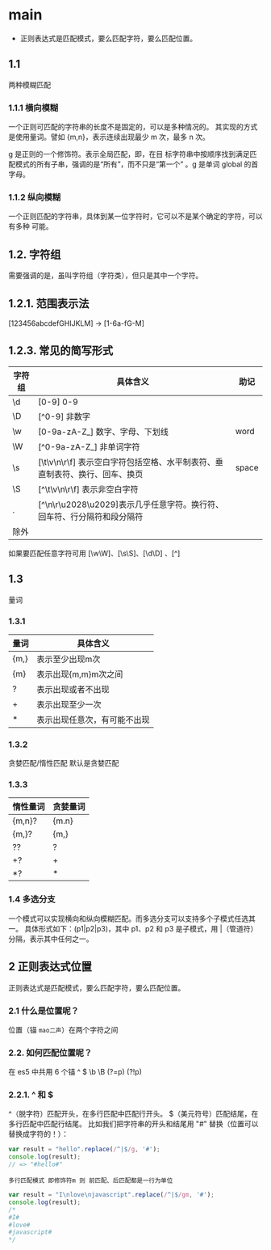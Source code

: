 # main
- 正则表达式是匹配模式，要么匹配字符，要么匹配位置。

## 1.1
 两种模糊匹配

### 1.1.1 横向模糊
  一个正则可匹配的字符串的长度不是固定的，可以是多种情况的。
  其实现的方式是使用量词。譬如 {m,n}，表示连续出现最少 m 次，最多 n 次。

   g 是正则的一个修饰符。表示全局匹配，即，在目
标字符串中按顺序找到满足匹配模式的所有子串，强调的是“所有”，而不只是“第一个”
。g 是单词 global 的首字母。

### 1.1.2  纵向模糊
  一个正则匹配的字符串，具体到某一位字符时，它可以不是某个确定的字符，可以有多种
可能。
  

## 1.2. 字符组
  需要强调的是，虽叫字符组（字符类），但只是其中一个字符。

## 1.2.1. 范围表示法
   [123456abcdefGHIJKLM] -> [1-6a-fG-M]

## 1.2.3. 常见的简写形式
| 字符组 | 具体含义|助记|
|---|---|---|
|\d|[0-9] 0-9||
|\D|[^0-9] 非数字||
|\w|[0-9a-zA-Z_] 数字、字母、下划线|word|
|\W|[^0-9a-zA-Z_] 非单词字符||
|\s|[\t\v\n\r\f] 表示空白字符包括空格、水平制表符、垂直制表符、换行、回车、换页 |space|
|\S|[^\t\v\n\r\f] 表示非空白字符|
|.|[^\n\r\u2028\u2029]表示几乎任意字符。换行符、回车符、行分隔符和段分隔符
除外|

如果要匹配任意字符可用 [\w\W]、[\s\S]、[\d\D] 、[^]

## 1.3
  量词
### 1.3.1
|量词|具体含义|
|---|---|
|{m,}|表示至少出现m次|
|{m}|表示出现{m,m}m次之间|
|?|表示出现或者不出现|
|+|表示出现至少一次|
|*|表示出现任意次，有可能不出现|

### 1.3.2
贪婪匹配/惰性匹配
默认是贪婪匹配

### 1.3.3
|惰性量词|贪婪量词|
|---|---|
|{m,n}?|{m.n}|
|{m,}?|{m,}|
|??|?|
|+?|+|
|*?|*|

### 1.4 多选分支
  一个模式可以实现横向和纵向模糊匹配。而多选分支可以支持多个子模式任选其一。
具体形式如下：(p1|p2|p3)，其中 p1、p2 和 p3 是子模式，用 |（管道符）分隔，表示其中任何之一。

## 2 正则表达式位置
  正则表达式是匹配模式，要么匹配字符，要么匹配位置。

### 2.1 什么是位置呢？
  位置（锚 `mao二声`）在两个字符之间

### 2.2. 如何匹配位置呢？
  在 es5 中共用 6 个锚
  ^ $ \b \B (?=p) (?!p)

### 2.2.1. ^ 和 $
  ^（脱字符）匹配开头，在多行匹配中匹配行开头。
  $（美元符号）匹配结尾，在多行匹配中匹配行结尾。
  比如我们把字符串的开头和结尾用 "#" 替换（位置可以替换成字符的！）：
  ```js
  var result = "hello".replace(/^|$/g, '#');
  console.log(result);
  // => "#hello#"
  ```
    多行匹配模式 即修饰符m 则 前匹配、后匹配都是一行为单位
  ```js
  var result = "I\nlove\njavascript".replace(/^|$/gm, '#');
  console.log(result);
  /*
  #I#
  #love#
  #javascript#
  */
  ```